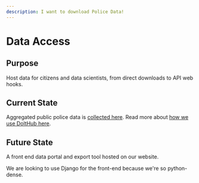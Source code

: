 ```yaml
---
description: I want to download Police Data!
---
```


# Data Access

## Purpose

Host data for citizens and data scientists, from direct downloads to API web hooks.

## Current State

Aggregated public police data is [collected here](https://www.dolthub.com/repositories/pdap/data-intake). Read more about [how we use DoltHub here](../tools/dolthub.md).

## Future State

A front end data portal and export tool hosted on our website.   
  
We are looking to use Django for the front-end because we're so python-dense.

